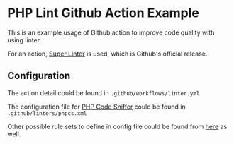 # PHP Lint Github Action Example
This is an example usage of Github action to improve code quality with using linter.

For an action, [Super Linter](https://github.com/github/super-linter) is used, which is Github's official release.

## Configuration
The action detail could be found in `.github/workflows/linter.yml`

The configuration file for [PHP Code Sniffer](https://github.com/squizlabs/PHP_CodeSniffer) could be found in `.github/linters/phpcs.xml`

Other possible rule sets to define in config file could be found from [here](https://github.com/squizlabs/PHP_CodeSniffer/tree/master/src/Standards) as well.
